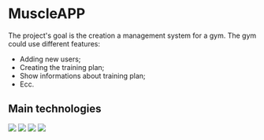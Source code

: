 <h1>MuscleAPP</h1>
<p>The project's goal is the creation a management system for a gym. The gym could use different features:<p>
<ul>
  <li>Adding new users;</li>
  <li>Creating the training plan;</li>
  <li>Show informations about training plan;</li>
  <li>Ecc.</li>
</ul>

<h2>Main technologies</h2>
<div>
  <img src="https://img.shields.io/badge/Java-FF7800?style=for-the-badge&logo=java&logoColor=white">
  <img src="https://img.shields.io/badge/Spring_Boot-6DB33F?style=for-the-badge&logo=springboot&logoColor=white"/>
  <img src="https://img.shields.io/badge/JavaScript-323330?style=for-the-badge&logo=javascript&logoColor=F7DF1E">
  <img src="https://img.shields.io/badge/React-61DAFB?style=for-the-badge&logo=react&logoColor=white"/>
</div>
